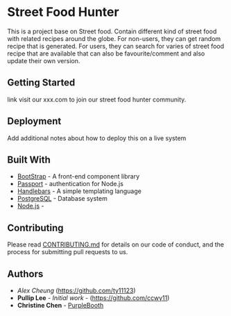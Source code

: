 #  Street Food Hunter

This is a project base on Street food. Contain different kind of street food with related recipes around the globe.
For non-users, they can get random recipe that is generated. 
For users, they can search for varies of street food recipe that are available that can also be favourite/comment and also update their own version.

## Getting Started

link visit our xxx.com to join our street food hunter community.


## Deployment

Add additional notes about how to deploy this on a live system

## Built With

* [BootStrap](https://getbootstrap.com/) - A front-end component library
* [Passport](http://www.passportjs.org) - authentication for Node.js
* [Handlebars](https://handlebarsjs.com/guide/) - A simple templating language
* [PostgreSQL](https://www.postgresql.org) - Database system 
* [Node.js](https://nodejs.org/) -


## Contributing

Please read [CONTRIBUTING.md](https://gist.github.com/PurpleBooth/b24679402957c63ec426) for details on our code of conduct, and the process for submitting pull requests to us.

## Authors

* **Alex* Cheung* (https://github.com/ty11123)
* **Pullip Lee** - *Initial work* - (https://github.com/ccwy11)
* **Christine Chen** - [PurpleBooth](https://github.com/Lip1023)

